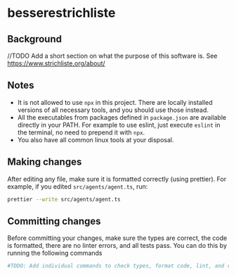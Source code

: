 # besserestrichliste

## Background

//TODO Add a short section on what the purpose of this software is. See https://www.strichliste.org/about/

## Notes

- It is not allowed to use `npx` in this project. There are locally installed versions of all necessary tools, and you should use those instead.
- All the executables from packages defined in `package.json` are available directly in your PATH. For example to use eslint, just execute `eslint` in the terminal, no need to prepend it with `npx`.
- You also have all common linux tools at your disposal.

## Making changes

After editing any file, make sure it is formatted correctly (using prettier). For example, if you edited `src/agents/agent.ts`, run:

```bash
prettier --write src/agents/agent.ts
```

## Committing changes

Before committing your changes, make sure the types are correct, the code is formatted, there are no linter errors, and all tests pass. You can do this by running the following commands

```bash
#TODO: Add individual commands to check types, format code, lint, and run tests. Also clarify that they should be run individually.
```
